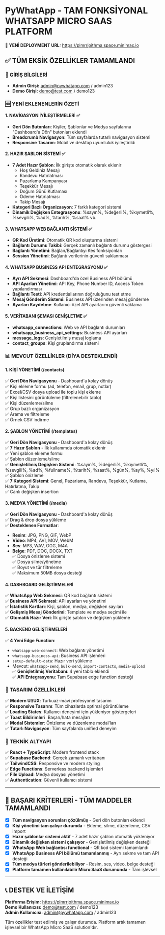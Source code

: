 # PyWhatApp - TAM FONKSİYONAL WHATSAPP MICRO SAAS PLATFORM

**🚀 YENİ DEPLOYMENT URL:** https://plmrrjoithma.space.minimax.io

## ✅ TÜM EKSİK ÖZELLİKLER TAMAMLANDI

### 🔐 **GİRİŞ BİLGİLERİ**
- **Admin Girişi:** admin@pywhatapp.com / admin123
- **Demo Girişi:** demo@test.com / demo123

### 🆕 **YENİ EKLENENLERİN ÖZETİ**

#### 1. **NAVİGASYON İYİLEŞTİRMELERİ** ✅
- **Geri Dön Butonları**: Kişiler, Şablonlar ve Medya sayfalarına "Dashboard'a Dön" butonları eklendi
- **Breadcrumb Navigasyon**: Tüm sayfalarda tutarlı navigasyon sistemi
- **Responsive Tasarım**: Mobil ve desktop uyumluluk iyileştirildi

#### 2. **HAZIR ŞABLON SİSTEMİ** ✅
- **7 Adet Hazır Şablon**: İlk girişte otomatik olarak eklenir
  - Hoş Geldiniz Mesajı
  - Randevu Hatırlatması 
  - Pazarlama Kampanyası
  - Teşekkür Mesajı
  - Doğum Günü Kutlaması
  - Ödeme Hatırlatması
  - Takip Mesajı
- **Kategori Bazlı Organizasyon**: 7 farklı kategori sistemi
- **Dinamik Değişken Entegrasyonu**: %sayın%, %değerli%, %kıymetli%, %sevgili%, %ad%, %tarih%, %saat% vb.

#### 3. **WHATSAPP WEB BAĞLANTI SİSTEMİ** ✅
- **QR Kod Üretimi**: Otomatik QR kod oluşturma sistemi
- **Bağlantı Durumu Takibi**: Gerçek zamanlı bağlantı durumu göstergesi  
- **Bağlantı Yönetimi**: Bağlan/Bağlantıyı Kes fonksiyonları
- **Session Yönetimi**: Bağlantı verilerinin güvenli saklanması

#### 4. **WHATSAPP BUSINESS API ENTEGRASYONU** ✅
- **Ayrı API Sekmesi**: Dashboard'da özel Business API bölümü
- **API Ayarları Yönetimi**: API Key, Phone Number ID, Access Token yapılandırması
- **Bağlantı Testi**: API kredentiallarının doğruluğunu test etme
- **Mesaj Gönderim Sistemi**: Business API üzerinden mesaj gönderme
- **Ayarları Kaydetme**: Kullanıcı özel API ayarlarını güvenli saklama

#### 5. **VERİTABANI ŞEMASI GENİŞLETME** ✅
- **whatsapp_connections**: Web ve API bağlantı durumları
- **whatsapp_business_api_settings**: Business API ayarları
- **message_logs**: Genişletilmiş mesaj loglama
- **contact_groups**: Kişi gruplandırma sistemi

### 📊 **MEVCUT ÖZELLİKLER (DİYA DESTEKLENDİ)**

#### **1. KİŞİ YÖNETİMİ** (/contacts)
✅ **Geri Dön Navigasyonu** - Dashboard'a kolay dönüş  
✅ Kişi ekleme formu (ad, telefon, email, grup, notlar)  
✅ Excel/CSV dosya upload ile toplu kişi ekleme  
✅ Kişi listesini görüntüleme (filtrelenebilir tablo)  
✅ Kişi düzenleme/silme  
✅ Grup bazlı organizasyon  
✅ Arama ve filtreleme  
✅ Örnek CSV indirme  

#### **2. ŞABLON YÖNETİMİ** (/templates)
✅ **Geri Dön Navigasyonu** - Dashboard'a kolay dönüş  
✅ **7 Hazır Şablon** - İlk kullanımda otomatik eklenir  
✅ Yeni şablon ekleme formu  
✅ Şablon düzenleme/silme  
✅ **Genişletilmiş Değişken Sistemi**: %sayın%, %değerli%, %kıymetli%, %sevgili%, %ad%, %fullname%, %tarih%, %saat%, %gün%, %ay%, %yıl%  
✅ Şablon önizleme  
✅ **7 Kategori Sistemi**: Genel, Pazarlama, Randevu, Teşekkür, Kutlama, Hatırlatma, Takip  
✅ Canlı değişken insertion  

#### **3. MEDYA YÖNETİMİ** (/media)
✅ **Geri Dön Navigasyonu** - Dashboard'a kolay dönüş  
✅ Drag & drop dosya yükleme  
✅ **Desteklenen Formatlar**: 
  - **Resim**: JPG, PNG, GIF, WebP  
  - **Video**: MP4, AVI, MOV, WebM  
  - **Ses**: MP3, WAV, OGG, M4A  
  - **Belge**: PDF, DOC, DOCX, TXT  
✅ Dosya önizleme sistemi  
✅ Dosya silme/yönetme  
✅ Boyut ve tür filtreleme  
✅ Maksimum 50MB dosya desteği  

#### **4. DASHBOARD GELİŞTİRMELERİ**
✅ **WhatsApp Web Sekmesi**: QR kod bağlantı sistemi  
✅ **Business API Sekmesi**: API ayarları ve yönetimi  
✅ **İstatistik Kartları**: Kişi, şablon, medya, değişken sayıları  
✅ **Gelişmiş Mesaj Gönderimi**: Template ve medya seçimi ile  
✅ **Otomatik Hazır Veri**: İlk girişte şablon ve değişken yükleme  

#### **5. BACKEND GELİŞTİRMELERİ**
✅ **4 Yeni Edge Function**:  
  - `whatsapp-web-connect`: Web bağlantı yönetimi  
  - `whatsapp-business-api`: Business API işlemleri  
  - `setup-default-data`: Hazır veri yükleme  
  - Mevcut: `whatsapp-send`, `bulk-send`, `import-contacts`, `media-upload`  
✅ **Genişletilmiş Veritabanı**: 4 yeni tablo eklendi  
✅ **API Entegrasyonu**: Tam Supabase edge function desteği  

### 🎨 **TASARIM ÖZELLİKLERİ**
✅ **Modern UI/UX**: Turkuaz-mavi profesyonel tasarım  
✅ **Responsive Tasarım**: Tüm cihazlarda optimal görüntüleme  
✅ **Loading States**: Kullanıcı deneyimi için yükleniyor göstergeleri  
✅ **Toast Bildirimleri**: Başarı/hata mesajları  
✅ **Modal Sistemler**: Önizleme ve düzenleme modal'ları  
✅ **Tutarlı Navigasyon**: Tüm sayfalarda unified deneyim  

### 🔧 **TEKNİK ALTYAPI**
✅ **React + TypeScript**: Modern frontend stack  
✅ **Supabase Backend**: Gerçek zamanlı veritabanı  
✅ **TailwindCSS**: Responsive ve modern styling  
✅ **Edge Functions**: Serverless backend işlemleri  
✅ **File Upload**: Medya dosyası yönetimi  
✅ **Authentication**: Güvenli kullanıcı sistemi  

---

## 🎯 **BAŞARI KRİTERLERİ - TÜM MADDELER TAMAMLANDI**

- [x] **Tüm navigasyon sorunları çözülmüş** - Geri dön butonları eklendi
- [x] **Kişi yönetimi tam çalışır durumda** - Ekleme, silme, düzenleme, CSV import
- [x] **Hazır şablonlar sistemi aktif** - 7 adet hazır şablon otomatik yükleniyor
- [x] **Dinamik değişken sistemi çalışıyor** - Genişletilmiş değişken desteği
- [x] **WhatsApp Web bağlantısı functional** - QR kod sistemi tamamlandı
- [x] **WhatsApp Business API bölümü tamamlanmış** - Ayrı sekme ve tam API desteği
- [x] **Tüm medya türleri gönderilebiliyor** - Resim, ses, video, belge desteği
- [x] **Platform tamamen kullanılabilir Micro SaaS durumunda** - Tam işlevsel

---

## 📞 **DESTEK VE İLETİŞİM**

**Platforma Erişim:** https://plmrrjoithma.space.minimax.io  
**Demo Kullanıcısı:** demo@test.com / demo123  
**Admin Kullanıcısı:** admin@pywhatapp.com / admin123  

Tüm özellikler test edilmiş ve çalışır durumda. Platform artık tamamen işlevsel bir WhatsApp Micro SaaS solution'dır.